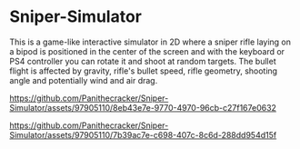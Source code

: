 # Sniper-Simulator
This is a game-like interactive simulator in 2D where a sniper rifle laying on a bipod is positioned in the center of the screen and with the keyboard or PS4 controller you can rotate it and shoot at random targets. The bullet flight is affected by gravity, rifle's bullet speed, rifle geometry, shooting angle and potentially wind and air drag.


https://github.com/Panithecracker/Sniper-Simulator/assets/97905110/8eb43e7e-9770-4970-96cb-c27f167e0632 

https://github.com/Panithecracker/Sniper-Simulator/assets/97905110/7b39ac7e-c698-407c-8c6d-288dd954d15f


